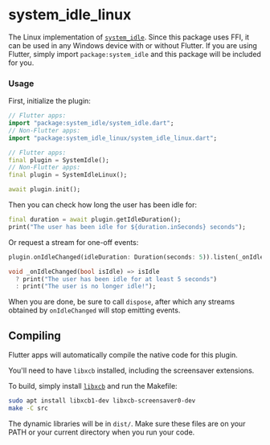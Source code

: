 # system_idle_linux

The Linux implementation of [`system_idle`](https://pub.dev/packages/system_idle). Since this
package uses FFI, it can be used in any Windows device with or without Flutter. If you are using
Flutter, simply import `package:system_idle` and this package will be included for you.

### Usage

First, initialize the plugin:
```dart
// Flutter apps:
import "package:system_idle/system_idle.dart";
// Non-Flutter apps:
import "package:system_idle_linux/system_idle_linux.dart";

// Flutter apps:
final plugin = SystemIdle();
// Non-Flutter apps:
final plugin = SystemIdleLinux();

await plugin.init();
```

Then you can check how long the user has been idle for:
```dart
final duration = await plugin.getIdleDuration();
print("The user has been idle for ${duration.inSeconds} seconds");
```

Or request a stream for one-off events:
```dart
plugin.onIdleChanged(idleDuration: Duration(seconds: 5)).listen(_onIdleChanged);

void _onIdleChanged(bool isIdle) => isIdle
  ? print("The user has been idle for at least 5 seconds")
  : print("The user is no longer idle!");
```

When you are done, be sure to call `dispose`, after which any streams obtained
by `onIdleChanged` will stop emitting events.

## Compiling

Flutter apps will automatically compile the native code for this plugin.

You'll need to have `libxcb` installed, including the screensaver extensions.

To build, simply install [`libxcb`](https://xcb.freedesktop.org) and run the Makefile:
```bash
sudo apt install libxcb1-dev libxcb-screensaver0-dev
make -C src
```

The dynamic libraries will be in `dist/`. Make sure these files are on your
PATH or your current directory when you run your code.
